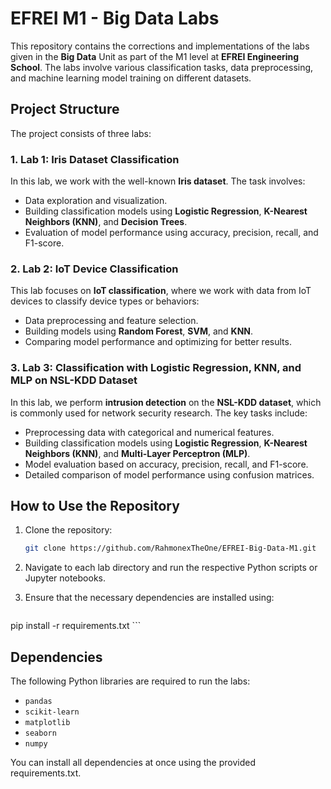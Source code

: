 # EFREI M1 - Big Data Labs

This repository contains the corrections and implementations of the labs given in the **Big Data** Unit as part of the M1 level at **EFREI Engineering School**. The labs involve various classification tasks, data preprocessing, and machine learning model training on different datasets.

## Project Structure

The project consists of three labs:

### 1. **Lab 1: Iris Dataset Classification**
In this lab, we work with the well-known **Iris dataset**. The task involves:
- Data exploration and visualization.
- Building classification models using **Logistic Regression**, **K-Nearest Neighbors (KNN)**, and **Decision Trees**.
- Evaluation of model performance using accuracy, precision, recall, and F1-score.

### 2. **Lab 2: IoT Device Classification**
This lab focuses on **IoT classification**, where we work with data from IoT devices to classify device types or behaviors:
- Data preprocessing and feature selection.
- Building models using **Random Forest**, **SVM**, and **KNN**.
- Comparing model performance and optimizing for better results.

### 3. **Lab 3: Classification with Logistic Regression, KNN, and MLP on NSL-KDD Dataset**
In this lab, we perform **intrusion detection** on the **NSL-KDD dataset**, which is commonly used for network security research. The key tasks include:
- Preprocessing data with categorical and numerical features.
- Building classification models using **Logistic Regression**, **K-Nearest Neighbors (KNN)**, and **Multi-Layer Perceptron (MLP)**.
- Model evaluation based on accuracy, precision, recall, and F1-score.
- Detailed comparison of model performance using confusion matrices.

## How to Use the Repository

1. Clone the repository:
   ```bash
   git clone https://github.com/RahmonexTheOne/EFREI-Big-Data-M1.git
     ```
2. Navigate to each lab directory and run the respective Python scripts or Jupyter notebooks.

3. Ensure that the necessary dependencies are installed using:

   ```bash
pip install -r requirements.txt
     ```

## Dependencies

The following Python libraries are required to run the labs:

- `pandas`
- `scikit-learn`
- `matplotlib`
- `seaborn`
- `numpy`

You can install all dependencies at once using the provided requirements.txt.
